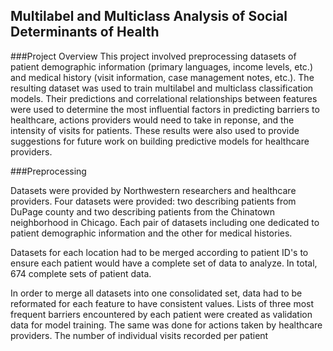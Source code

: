 ## Multilabel and Multiclass Analysis of Social Determinants of Health
###Project Overview
This project involved preprocessing datasets of patient demographic information (primary languages, income levels, etc.) and medical history (visit information, case management notes, etc.). The resulting dataset was used to train multilabel and multiclass classification models. Their predictions and correlational relationships between features were used to determine the most influential factors in predicting barriers to healthcare, actions providers would need to take in reponse, and the intensity of visits for patients. These results were also used to provide suggestions for future work on building predictive models for healthcare providers.

###Preprocessing

Datasets were provided by Northwestern researchers and healthcare providers. Four datasets were provided: two describing patients from DuPage county and two describing patients from the Chinatown neighborhood in Chicago. Each pair of datasets including one dedicated to patient demographic information and the other for medical histories.

Datasets for each location had to be merged according to patient ID's to ensure each patient would have a complete set of data to analyze. In total, 674 complete sets of patient data. 

In order to merge all datasets into one consolidated set, data had to be reformated for each feature to have consistent values. Lists of three most frequent barriers encountered by each patient were created as validation data for model training. The same was done for actions taken by healthcare providers. The number of individual visits recorded per patient 
